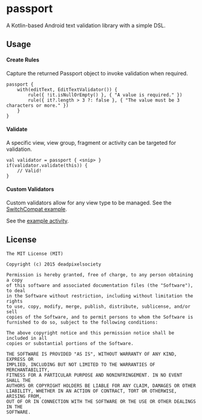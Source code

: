 # passport
A Kotlin-based Android text validation library with a simple DSL.

Usage
-----
#### Create Rules
Capture the returned Passport object to invoke validation when required.
````
passport {
    with(editText, EditTextValidator()) {
        rule({ !it.isNullOrEmpty() }, { "A value is required." })
        rule({ it?.length > 3 ?: false }, { "The value must be 3 characters or more." })
    }
}
````
#### Validate
A specific view, view group, fragment or activity can be targeted for validation.
````
val validator = passport { <snip> }
if(validator.validate(this)) {
    // Valid!
}
````
#### Custom Validators
Custom validators allow for any view type to be managed. See the [SwitchCompat example](https://github.com/deadpixelsociety/passport/blob/master/example/src/main/kotlin/com/thedeadpixelsociety/passport/example/SwitchCompatValidator.kt).

See the [example activity](https://github.com/deadpixelsociety/passport/blob/master/example/src/main/kotlin/com/thedeadpixelsociety/passport/example/MainActivity.kt).

License
-------
````
The MIT License (MIT)

Copyright (c) 2015 deadpixelsociety

Permission is hereby granted, free of charge, to any person obtaining a copy
of this software and associated documentation files (the "Software"), to deal
in the Software without restriction, including without limitation the rights
to use, copy, modify, merge, publish, distribute, sublicense, and/or sell
copies of the Software, and to permit persons to whom the Software is
furnished to do so, subject to the following conditions:

The above copyright notice and this permission notice shall be included in all
copies or substantial portions of the Software.

THE SOFTWARE IS PROVIDED "AS IS", WITHOUT WARRANTY OF ANY KIND, EXPRESS OR
IMPLIED, INCLUDING BUT NOT LIMITED TO THE WARRANTIES OF MERCHANTABILITY,
FITNESS FOR A PARTICULAR PURPOSE AND NONINFRINGEMENT. IN NO EVENT SHALL THE
AUTHORS OR COPYRIGHT HOLDERS BE LIABLE FOR ANY CLAIM, DAMAGES OR OTHER
LIABILITY, WHETHER IN AN ACTION OF CONTRACT, TORT OR OTHERWISE, ARISING FROM,
OUT OF OR IN CONNECTION WITH THE SOFTWARE OR THE USE OR OTHER DEALINGS IN THE
SOFTWARE.
````